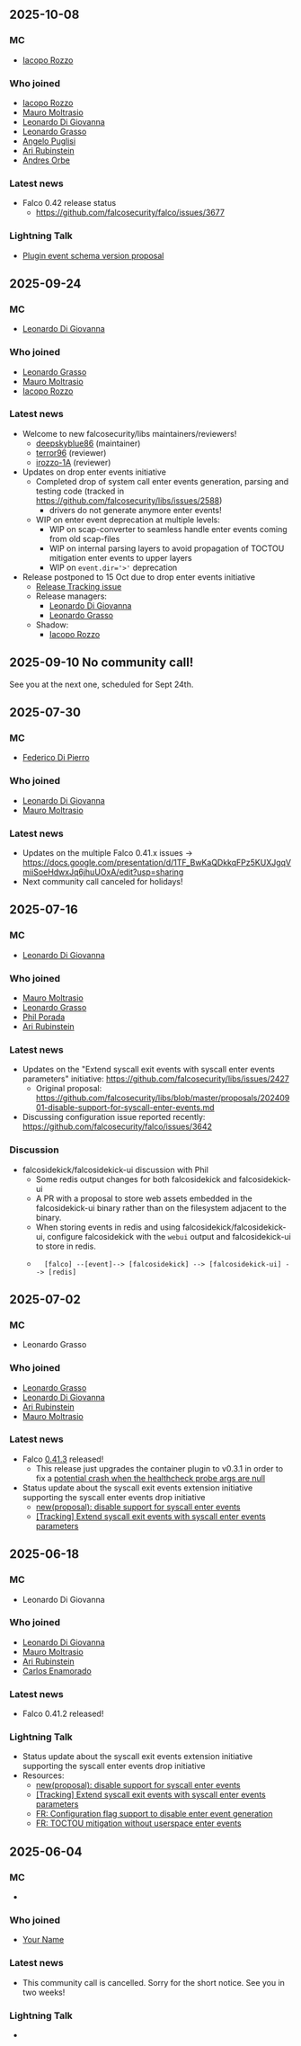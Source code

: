 ## 2025-10-08

### MC

- [Iacopo Rozzo](https://github.com/irozzo-1A)

### Who joined

- [Iacopo Rozzo](https://github.com/irozzo-1A)
- [Mauro Moltrasio](https://github.com/Molter73)
- [Leonardo Di Giovanna](https://github.com/ekoops)
- [Leonardo Grasso](https://github.com/leogr)
- [Angelo Puglisi](https://github.com/deepskyblue86)
- [Ari Rubinstein](https://github.com/arirubinstein)
- [Andres Orbe](https://github.com/AOrps)

### Latest news

- Falco 0.42 release status
    - https://github.com/falcosecurity/falco/issues/3677

### Lightning Talk

- [Plugin event schema version proposal](https://github.com/falcosecurity/libs/blob/master/proposals/20250923-plugin-system-event-schema-versioning.md)


## 2025-09-24

### MC

- [Leonardo Di Giovanna](https://github.com/ekoops)

### Who joined

- [Leonardo Grasso](https://github.com/leogr)
- [Mauro Moltrasio](https://github.com/Molter73)
- [Iacopo Rozzo](https://github.com/irozzo-1A)

### Latest news

- Welcome to new falcosecurity/libs maintainers/reviewers!
    - [deepskyblue86](https://github.com/deepskyblue86) (maintainer)
    - [terror96](https://github.com/terror96) (reviewer)
    - [irozzo-1A](https://github.com/irozzo-1A) (reviewer)
- Updates on drop enter events initiative
    - Completed drop of system call enter events generation, parsing and testing code (tracked in https://github.com/falcosecurity/libs/issues/2588)
        - drivers do not generate anymore enter events!
    - WIP on enter event deprecation at multiple levels:
        - WIP on scap-converter to seamless handle enter events coming from old scap-files
        - WIP on internal parsing layers to avoid propagation of TOCTOU mitigation enter events to upper layers
        - WIP on `event.dir='>'` deprecation
- Release postponed to 15 Oct due to drop enter events initiative
    - [Release Tracking issue](https://github.com/falcosecurity/falco/issues/3677)
    - Release managers:
        - [Leonardo Di Giovanna](https://github.com/ekoops)
        - [Leonardo Grasso](https://github.com/leogr)
    - Shadow:
        - [Iacopo Rozzo](https://github.com/irozzo-1A)
    

## 2025-09-10 No community call!

See you at the next one, scheduled for Sept 24th. 

## 2025-07-30

### MC

- [Federico Di Pierro](https://github.com/fededp)

### Who joined

- [Leonardo Di Giovanna](https://github.com/ekoops)
- [Mauro Moltrasio](https://github.com/Molter73)

### Latest news

- Updates on the multiple Falco 0.41.x issues -> https://docs.google.com/presentation/d/1TF_BwKaQDkkqFPz5KUXJgqVmiiSoeHdwxJq6jhuUOxA/edit?usp=sharing
- Next community call canceled for holidays! 

## 2025-07-16

### MC

- [Leonardo Di Giovanna](https://github.com/ekoops)

### Who joined

- [Mauro Moltrasio](https://github.com/Molter73)
- [Leonardo Grasso](https://github.com/leogr)
- [Phil Porada](https://github.com/pgporada)
- [Ari Rubinstein](https://github.com/arirubinstein)

### Latest news

- Updates on the "Extend syscall exit events with syscall enter events parameters" initiative: https://github.com/falcosecurity/libs/issues/2427
    - Original proposal: https://github.com/falcosecurity/libs/blob/master/proposals/20240901-disable-support-for-syscall-enter-events.md
- Discussing configuration issue reported recently: https://github.com/falcosecurity/falco/issues/3642

### Discussion

- falcosidekick/falcosidekick-ui discussion with Phil
    - Some redis output changes for both falcosidekick and falcosidekick-ui
    - A PR with a proposal to store web assets embedded in the falcosidekick-ui binary rather than on the filesystem adjacent to the binary.
    - When storing events in redis and using falcosidekick/falcosidekick-ui, configure falcosidekick with the `webui` output and falcosidekick-ui to store in redis.
    - ```
        [falco] --[event]--> [falcosidekick] --> [falcosidekick-ui] --> [redis]
      ```



## 2025-07-02

### MC

- Leonardo Grasso

### Who joined

- [Leonardo Grasso](https://github.com/leogr)
- [Leonardo Di Giovanna](https://github.com/ekoops)
- [Ari Rubinstein](https://github.com/arirubinstein)
- [Mauro Moltrasio](https://github.com/Molter73)

### Latest news

- Falco [0.41.3](https://github.com/falcosecurity/falco/releases/tag/0.41.3) released!
    - This release just upgrades the container plugin to v0.3.1 in order to fix a [potential crash when the healthcheck probe args are null](https://github.com/falcosecurity/falco/issues/3626)
- Status update about the syscall exit events extension initiative supporting the syscall enter events drop initiative
    - [new(proposal): disable support for syscall enter events](https://github.com/falcosecurity/libs/pull/2068)
    - [[Tracking] Extend syscall exit events with syscall enter events parameters](https://github.com/falcosecurity/libs/issues/2427)




## 2025-06-18

### MC

- Leonardo Di Giovanna

### Who joined

- [Leonardo Di Giovanna](https://github.com/ekoops)
- [Mauro Moltrasio](https://github.com/Molter73)
- [Ari Rubinstein](https://github.com/arirubinstein)
- [Carlos Enamorado](https://github.com/fath3rl0s)


### Latest news

- Falco 0.41.2 released!

### Lightning Talk

- Status update about the syscall exit events extension initiative supporting the syscall enter events drop initiative
- Resources:
    - [new(proposal): disable support for syscall enter events](https://github.com/falcosecurity/libs/pull/2068)
    - [[Tracking] Extend syscall exit events with syscall enter events parameters](https://github.com/falcosecurity/libs/issues/2427)
    - [FR: Configuration flag support to disable enter event generation](https://github.com/falcosecurity/libs/issues/2408)
    - [FR: TOCTOU mitigation without userspace enter events](https://github.com/falcosecurity/libs/issues/2407)


## 2025-06-04

### MC

- 

### Who joined

- [Your Name](https://github.com/your-handle)


### Latest news

- This community call is cancelled. Sorry for the short notice. See you in two weeks!

### Lightning Talk

-

